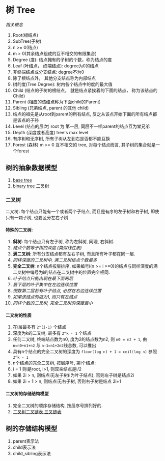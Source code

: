 # 树 Tree
*相关概念*

1. Root(根结点)
1. SubTree(子树)
1. n >= 0(结点)
1. m > 0(其余结点组成的互不相交的有限集合)
1. Degree (度): 结点拥有的子树的个数，称为结点的度
1. Leaf (叶结点， 终端结点): degree为0的结点
1. 非终端结点或分支结点: degree不为0
1. 除了根结点外， 其他分支结点称为内部结点
1. 树的度(Tree Degree): 树内各个结点中的度的最大值
1. Child (结点的子树的根结点， 就是结点紧挨着的下面的结点， 称为该结点的Child)
1. Parent (相应的该结点称为下面child的Parent)
1. Sibling (兄弟结点, parent 的其他 child)
1. 结点的祖先是从root到parent的所有结点, 反之从该点开始下面的所有结点都是该点的子孙
1. Level (结点的层次) root 为 第一层, 同层不一样parent的结点互为堂兄弟
1. Depth (深度或者高度) tree's max level
1. 有序树和无序树, 所有子树从左到右是否都不能互换
1. Forest (森林) m >= 0 互不相交的 tree, 对每个结点而言, 其子树的集合就是一个forest

## 树的抽象数据模型
1. [base tree](https://github.com/sunhuachuang/algorithm-data-structure/blob/master/data-structure/tree/base.py)
2. [binary tree 二叉树](https://github.com/sunhuachuang/algorithm-data-structure/blob/master/data-structure/tree/binary.py)

### 二叉树
二叉树: 每个结点只能有一个或者两个子结点, 而且是有序的左子树和右子树, 即使只有一颗子树, 也要区分左右子树
#### 特殊的二叉树:
1. **斜树**: 每个结点只有左子树, 称为左斜树, 同理, 右斜树.
  1. *结点个数等于树的深度 (类似线性表)*
2. **满二叉树**: 所有分支结点都有左右子树, 而且所有叶子都在同一层.
  1. *同样深度的二叉树中, 满二叉树结点个数最多*
3. **完全二叉树**: n个结点按层排序, 如果编号i(n >= i >=0)的结点与同样深度的满二叉树中编号为i的结点在二叉树中的位置完全相同.
  1. *叶子结点只能出现在最下面两层*
  2. *最下层的叶子集中在左边连续位置*
  3. *倒数第二层若有叶子结点, 必然在右边连续位置*
  4. *如果该结点的度为1, 则只有左结点*
  5. *同样个数的二叉树, 完全二叉树的深度最小*

#### 二叉树的性质
1. 在i层最多有 ```2^(i-1)``` 个结点
1. 深度为k的二叉树, 最多有 ```2^k - 1``` 个结点
1. 任何二叉树, 终端结点数为n0, 度为2的结点数为n2, 则 ```n0 = n2 + 1```, 由 ```n=n0+n1+n2``` 与 ```n-1=n1+2n2```线总数, 可以推出
1. 具有n个结点的完全二叉树的深度为 ```floor(log n) + 1 = ceil(log n)``` 参照```2^k - 1```
1. n个结点的完全二叉树, 按层序号, 第i个结点:
  1. i = 1 则i是root, i>1, 则双亲结点是i/2
  2. 如果 2i > n, 则结点i无左子树(i为叶子结点), 否则左子树是结点2i
  3. 如果 2i + 1 > n, 则结点i无右子树, 否则右子树是结点 2i+1

#### 二叉树的存储结构模型
1. 完全二叉树的顺序存储结构, 按层序号排列好的.
1. [二叉树二叉链表 三叉链表](https://github.com/sunhuachuang/algorithm-data-structure/blob/master/data-structure/tree/binary.py)

## 树的存储结构模型
1. parent表示法
2. child表示法
3. child_sibling表示法
